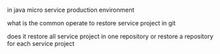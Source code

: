 in java micro service production environment

what is the common operate to restore service project in git

does it restore all service project in one repository or restore a repository for each service project